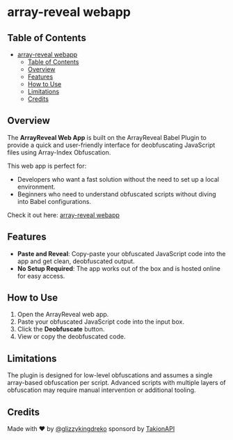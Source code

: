 # array-reveal webapp

## Table of Contents
- [array-reveal webapp](#array-reveal-webapp)
  - [Table of Contents](#table-of-contents)
  - [Overview](#overview)
  - [Features](#features)
  - [How to Use](#how-to-use)
  - [Limitations](#limitations)
  - [Credits](#credits)

## Overview
The **ArrayReveal Web App** is built on the ArrayReveal Babel Plugin to provide a quick and user-friendly interface for deobfuscating JavaScript files using Array-Index Obfuscation.

This web app is perfect for:
- Developers who want a fast solution without the need to set up a local environment.
- Beginners who need to understand obfuscated scripts without diving into Babel configurations.

Check it out here: [array-reveal webapp](https://array-reveal.com)

## Features
- **Paste and Reveal**: Copy-paste your obfuscated JavaScript code into the app and get clean, deobfuscated output.
- **No Setup Required**: The app works out of the box and is hosted online for easy access.

## How to Use
1. Open the ArrayReveal web app.
2. Paste your obfuscated JavaScript code into the input box.
3. Click the **Deobfuscate** button.
4. View or copy the deobfuscated code.

## Limitations
The plugin is designed for low-level obfuscations and assumes a single array-based obfuscation per script. Advanced scripts with multiple layers of obfuscation may require manual intervention or additional tooling.

## Credits
Made with ❤️ by [@glizzykingdreko](https://github.com/glizzykingdreko) sponsord by [TakionAPI](https://takionapi.tech)